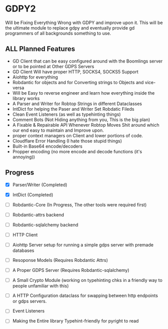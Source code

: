 # GDPY2
Will be Fixing Everything Wrong with GDPY and improve upon it. This will be the ultimate module to replace gdpy and eventually provide gd programmers of all backgrounds something to use. 

## ALL Planned Features
- GD Client that can be easy configured around with the Boomlings server or to be pointed at Other GDPS Servers 
- GD Client Will have proper HTTP, SOCKS4, SOCKS5 Support
- Aiohttp for everything
- Robdantic for objects and for Converting strings to Objects and vice-versa
- Will be Easy to reverse engineer and learn how everything inside the library works
- A Parser and Writer for Robtop Strings in different Dataclasses
- IntDict for helping the Paser and Writer Set Robdatic Fileds
- Clean Event Listeners (as well as typehinting things)
- Comment Bots (Not Hiding anything from you, This is the big plan) 
- A Fixable & Repairable API Whenever Robtop Moves Shit around which our end easy to maintain and Improve upon. 
- proper context managers on Client and lower portions of code. 
- Cloudflare Error Handling (I hate those stupid things)
- Built-in Base64 encode/decoders
- Propper encoding (no more encode and decode functions (it's annoying))

## Progress
- [x] Parser/Writer (Completed)
- [x] IntDict (Completed)
- [ ] Robdantic-Core (In Progress, The other tools were required first)
- [ ] Robdantic-attrs backend
- [ ] Robdantic-sqlalchemy backend
- [ ] HTTP Client
- [ ] Aiohttp Server setup for running a simple gdps server with premade databases
- [ ] Resoponse Models (Requires Robdantic Attrs)
- [ ] A Proper GDPS Server (Requires Robdantic-sqlalchemy)
- [ ] A Small Crypto Module (working on typehinting chks in a friendly way to people unfamiliar with this)
- [ ] A HTTP Configuration dataclass for swapping between http endpoints or gdps servers.
- [ ] Event Listeners
- [ ] Making the Entire library Typehint-friendly for pyright to read


